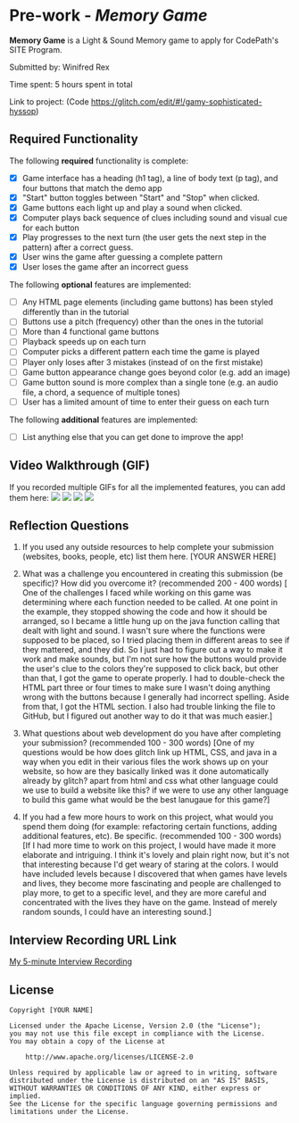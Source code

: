 # Pre-work - *Memory Game*

**Memory Game** is a Light & Sound Memory game to apply for CodePath's SITE Program. 

Submitted by: Winifred Rex

Time spent: 5 hours spent in total

Link to project: (Code
https://glitch.com/edit/#!/gamy-sophisticated-hyssop)

## Required Functionality

The following **required** functionality is complete:

* [x] Game interface has a heading (h1 tag), a line of body text (p tag), and four buttons that match the demo app
* [x] "Start" button toggles between "Start" and "Stop" when clicked. 
* [x] Game buttons each light up and play a sound when clicked. 
* [x] Computer plays back sequence of clues including sound and visual cue for each button
* [x] Play progresses to the next turn (the user gets the next step in the pattern) after a correct guess. 
* [x] User wins the game after guessing a complete pattern
* [x] User loses the game after an incorrect guess

The following **optional** features are implemented:

* [ ] Any HTML page elements (including game buttons) has been styled differently than in the tutorial
* [ ] Buttons use a pitch (frequency) other than the ones in the tutorial
* [ ] More than 4 functional game buttons
* [ ] Playback speeds up on each turn
* [ ] Computer picks a different pattern each time the game is played
* [ ] Player only loses after 3 mistakes (instead of on the first mistake)
* [ ] Game button appearance change goes beyond color (e.g. add an image)
* [ ] Game button sound is more complex than a single tone (e.g. an audio file, a chord, a sequence of multiple tones)
* [ ] User has a limited amount of time to enter their guess on each turn

The following **additional** features are implemented:

- [ ] List anything else that you can get done to improve the app!

## Video Walkthrough (GIF)

If you recorded multiple GIFs for all the implemented features, you can add them here:
![](http://g.recordit.co/20WUPEPsvZ.gif)
![](gif2-link-here)
![](gif3-link-here)
![](gif4-link-here)

## Reflection Questions
1. If you used any outside resources to help complete your submission (websites, books, people, etc) list them here. 
[YOUR ANSWER HERE]

2. What was a challenge you encountered in creating this submission (be specific)? How did you overcome it? (recommended 200 - 400 words) 
[
One of the challenges I faced while working on this game was determining where each function needed to be called. At one point in the example, they stopped showing the code and how it should be arranged, so I became a little hung up on the java function calling that dealt with light and sound. I wasn't sure where the functions were supposed to be placed, so I tried placing them in different areas to see if they mattered, and they did. So I just had to figure out a way to make it work and make sounds, but I'm not sure how the buttons would provide the user's clue to the colors they're supposed to click back, but other than that, I got the game to operate properly. I had to double-check the HTML part three or four times to make sure I wasn't doing anything wrong with the buttons because I generally had incorrect spelling. Aside from that, I got the HTML section. I also had trouble linking the file to GitHub, but I figured out another way to do it that was much easier.]

3. What questions about web development do you have after completing your submission? (recommended 100 - 300 words) 
[One of my questions would be how does glitch link up HTML, CSS, and java in a way when you edit in their various files the work shows up on your website, so how are they basically linked was it done automatically already by glitch? apart from html and css what other language could we use to build a website like this? if we were to use any other language to build this game what would be the best lanugaue for this game?]

4. If you had a few more hours to work on this project, what would you spend them doing (for example: refactoring certain functions, adding additional features, etc). Be specific. (recommended 100 - 300 words) 
[If I had more time to work on this project, I would have made it more elaborate and intriguing. I think it's lovely and plain right now, but it's not that interesting because I'd get weary of staring at the colors. I would have included levels because I discovered that when games have levels and lives, they become more fascinating and people are challenged to play more, to get to a specific level, and they are more careful and concentrated with the lives they have on the game. Instead of merely random sounds, I could have an interesting sound.]



## Interview Recording URL Link

[My 5-minute Interview Recording](your-link-here)


## License

    Copyright [YOUR NAME]

    Licensed under the Apache License, Version 2.0 (the "License");
    you may not use this file except in compliance with the License.
    You may obtain a copy of the License at

        http://www.apache.org/licenses/LICENSE-2.0

    Unless required by applicable law or agreed to in writing, software
    distributed under the License is distributed on an "AS IS" BASIS,
    WITHOUT WARRANTIES OR CONDITIONS OF ANY KIND, either express or implied.
    See the License for the specific language governing permissions and
    limitations under the License.
